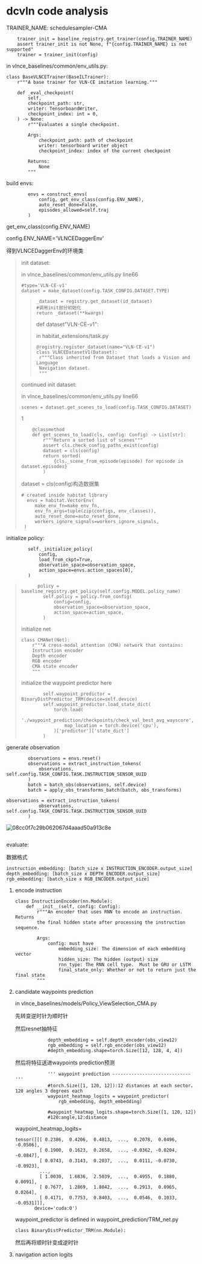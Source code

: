 # dcvln code analysis



TRAINER_NAME: schedulesampler-CMA

```
    trainer_init = baseline_registry.get_trainer(config.TRAINER_NAME)
    assert trainer_init is not None, f"{config.TRAINER_NAME} is not supported"
    trainer = trainer_init(config)
```





in vlnce_baselines/common/env_utils.py:

```
class BaseVLNCETrainer(BaseILTrainer):
    r"""A base trainer for VLN-CE imitation learning."""
```

```
    def _eval_checkpoint(
        self,
        checkpoint_path: str,
        writer: TensorboardWriter,
        checkpoint_index: int = 0,
    ) -> None:
        r"""Evaluates a single checkpoint.

        Args:
            checkpoint_path: path of checkpoint
            writer: tensorboard writer object
            checkpoint_index: index of the current checkpoint

        Returns:
            None
        """
```



build envs:

```
        envs = construct_envs(
            config, get_env_class(config.ENV_NAME),
            auto_reset_done=False,
            episodes_allowed=self.traj
        )
```

get_env_class(config.ENV_NAME)

config.ENV_NAME='VLNCEDaggerEnv'

得到VLNCEDaggerEnv的环境类



> init dataset:
>
> in vlnce_baselines/common/env_utils.py line66
>
> ```
> #type='VLN-CE-v1'
> dataset = make_dataset(config.TASK_CONFIG.DATASET.TYPE)
> ```
>
> > 
> >
> > ```
> > _dataset = registry.get_dataset(id_dataset)
> > #调用init部分初始化
> > return _dataset(**kwargs)  
> > ```
> >
> > 
> >
> > def dataset"VLN-CE-v1":
> >
> > in habitat_extensions/task.py
> >
> > ```
> > @registry.register_dataset(name="VLN-CE-v1")
> > class VLNCEDatasetV1(Dataset):
> >  r"""Class inherited from Dataset that loads a Vision and Language
> >  Navigation dataset.
> >  """
> > ```
> >
> > 
>
> continued init dataset:
>
> in vlnce_baselines/common/env_utils.py line66
>
> ```
> scenes = dataset.get_scenes_to_load(config.TASK_CONFIG.DATASET)
> ```
>
> 1
>
> ```
>     @classmethod
>     def get_scenes_to_load(cls, config: Config) -> List[str]:
>         r"""Return a sorted list of scenes"""
>         assert cls.check_config_paths_exist(config)
>         dataset = cls(config)
>         return sorted(
>             {cls._scene_from_episode(episode) for episode in dataset.episodes}
>         )
> ```
>
> dataset = cls(config)构造数据集
>
> 
>
> ```
> # created inside habitat library
> 	envs = habitat.VectorEnv(
>      make_env_fn=make_env_fn,
>      env_fn_args=tuple(zip(configs, env_classes)),
>      auto_reset_done=auto_reset_done,
>      workers_ignore_signals=workers_ignore_signals,
>  )
> ```







initialize policy:

```
	 	self._initialize_policy(
            config,
            load_from_ckpt=True,
            observation_space=observation_space,
            action_space=envs.action_spaces[0],
        )
```

> 
>
> ```
> 		policy = baseline_registry.get_policy(self.config.MODEL.policy_name)
>         self.policy = policy.from_config(
>             config=config,
>             observation_space=observation_space,
>             action_space=action_space,
>         )
> ```
>
> initialize net
>
> ```
> class CMANet(Net):
>     r"""A cross-modal attention (CMA) network that contains:
>     Instruction encoder
>     Depth encoder
>     RGB encoder
>     CMA state encoder
>     """
> ```
>
> initialize the waypoint predictor here
>
> ```
>         self.waypoint_predictor = BinaryDistPredictor_TRM(device=self.device)
>         self.waypoint_predictor.load_state_dict(
>             torch.load(
>                 './waypoint_prediction/checkpoints/check_val_best_avg_wayscore',
>                 map_location = torch.device('cpu'),
>             )['predictor']['state_dict']
>         )
> ```
>
> 

generate observation

```
        observations = envs.reset()
        observations = extract_instruction_tokens(
            observations, self.config.TASK_CONFIG.TASK.INSTRUCTION_SENSOR_UUID
        )
        batch = batch_obs(observations, self.device)
        batch = apply_obs_transforms_batch(batch, obs_transforms)
```





```
observations = extract_instruction_tokens(
            observations, self.config.TASK_CONFIG.TASK.INSTRUCTION_SENSOR_UUID
        )
```

![08cc0f7c29b062067d4aaad50a913c8e](assets/08cc0f7c29b062067d4aaad50a913c8e.png)

```

```







evaluate:

数据格式

```
instruction_embedding: [batch_size x INSTRUCTION_ENCODER.output_size]
depth_embedding: [batch_size x DEPTH_ENCODER.output_size]
rgb_embedding: [batch_size x RGB_ENCODER.output_size]
```

1. encode instruction

   ```
   class InstructionEncoder(nn.Module):
       def __init__(self, config: Config):
           r"""An encoder that uses RNN to encode an instruction. Returns
           the final hidden state after processing the instruction sequence.
   
           Args:
               config: must have
                   embedding_size: The dimension of each embedding vector
                   hidden_size: The hidden (output) size
                   rnn_type: The RNN cell type.  Must be GRU or LSTM
                   final_state_only: Whether or not to return just the final state
           """
   ```

2. candidate waypoints prediction

   in vlnce_baselines/models/Policy_ViewSelection_CMA.py

   先转变逆时针为顺时针

   然后resnet抽特征

   ```
               depth_embedding = self.depth_encoder(obs_view12)
               rgb_embedding = self.rgb_encoder(obs_view12)
               #depth_embedding.shape=torch.Size([12, 128, 4, 4])
   ```

   

   然后将特征送进waypoints prediction预测

   ```
               ''' waypoint prediction ----------------------------- '''
               #torch.Size([1, 120, 12]):12 distances at each sector，120 angles 3 degrees each
               waypoint_heatmap_logits = waypoint_predictor(
                   rgb_embedding, depth_embedding)
               
               #waypoint_heatmap_logits.shape=torch.Size([1, 120, 12])
               #120:angle,12:distance
   ```

   waypoint_heatmap_logits=

   ```
   tensor([[[ 0.2386,  0.4206,  0.4813,  ...,  0.2078,  0.0496, -0.0506],
            [ 0.1900,  0.1623,  0.2658,  ..., -0.0362, -0.0204, -0.0847],
            [ 0.0743,  0.3143,  0.2037,  ...,  0.0111, -0.0730, -0.0923],
            ...,
            [ 1.0030,  1.6836,  2.5039,  ...,  0.4955,  0.1880,  0.0091],
            [ 0.7677,  1.2869,  1.8042,  ...,  0.2913,  0.0965,  0.0264],
            [ 0.4171,  0.7753,  0.8403,  ...,  0.0546,  0.1033, -0.0531]]],
          device='cuda:0')
   ```

   waypoint_predictor is defined in waypoint_prediction/TRM_net.py

   ```
   class BinaryDistPredictor_TRM(nn.Module):
   ```

   然后再将顺时针变成逆时针

   

3. navigation action logits











